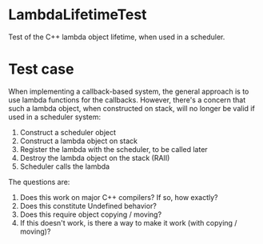 # LambdaLifetimeTest
Test of the C++ lambda object lifetime, when used in a scheduler.

# Test case
When implementing a callback-based system, the general approach is to use lambda functions for the callbacks. However, there's a concern that such a lambda object, when constructed on stack, will no longer be valid if used in a scheduler system:
  1. Construct a scheduler object
  2. Construct a lambda object on stack
  3. Register the lambda with the scheduler, to be called later
  4. Destroy the lambda object on the stack (RAII)
  5. Scheduler calls the lambda

The questions are:
  1. Does this work on major C++ compilers? If so, how exactly?
  2. Does this constitute Undefined behavior?
  3. Does this require object copying / moving?
  4. If this doesn't work, is there a way to make it work (with copying / moving)?
